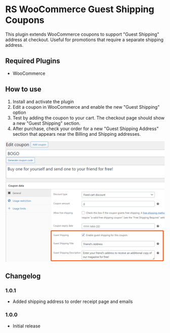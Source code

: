 # RS WooCommerce Guest Shipping Coupons

This plugin extends WooCommerce coupons to support "Guest Shipping" address at checkout. Useful for promotions that require a separate shipping address.

## Required Plugins

* WooCommerce

## How to use

1. Install and activate the plugin
2. Edit a coupon in WooCommerce and enable the new "Guest Shipping" option
3. Test by adding the coupon to your cart. The checkout page should show a new "Guest Shipping" section.
4. After purchase, check your order for a new "Guest Shipping Address" section that appears near the Billing and Shipping addresses.

![Screenshot of the coupon settings page showing the Guest Shipping section](screenshot.png)

## Changelog

### 1.0.1
* Added shipping address to order receipt page and emails

### 1.0.0

* Initial release
